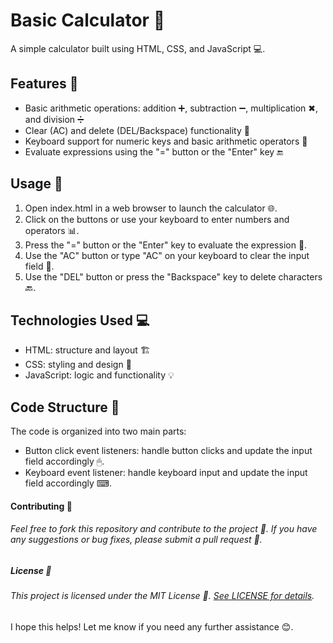 # Basic Calculator 🧮

A simple calculator built using HTML, CSS, and JavaScript 💻.

## Features 🎉

- Basic arithmetic operations: addition ➕, subtraction ➖, multiplication ✖, and division ➗
- Clear (AC) and delete (DEL/Backspace) functionality 🔄
- Keyboard support for numeric keys and basic arithmetic operators 🔢
- Evaluate expressions using the "=" button or the "Enter" key 🔚

## Usage 📝

1. Open index.html in a web browser to launch the calculator 🌐.
2. Click on the buttons or use your keyboard to enter numbers and operators 📊.
3. Press the "=" button or the "Enter" key to evaluate the expression 🤔.
4. Use the "AC" button or type "AC" on your keyboard to clear the input field 🧹.
5. Use the "DEL" button or press the "Backspace" key to delete characters 🔙.

## Technologies Used 💻

- HTML: structure and layout 🏗
- CSS: styling and design 🎨
- JavaScript: logic and functionality 💡

## Code Structure 📁

The code is organized into two main parts:

- Button click event listeners: handle button clicks and update the input field accordingly 🖱.
- Keyboard event listener: handle keyboard input and update the input field accordingly ⌨.


#### Contributing 🤝

###### Feel free to fork this repository and contribute to the project 🌟. If you have any suggestions or bug fixes, please submit a pull request 📨.

##### License 📄

###### This project is licensed under the MIT License 📝. [See LICENSE for details](https://en.wikipedia.org/wiki/MIT_License).

I hope this helps! Let me know if you need any further assistance 😊.